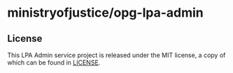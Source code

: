 # ministryofjustice/opg-lpa-admin

License
-------

This LPA Admin service project is released under the MIT license, a copy of which can be found in [LICENSE](LICENSE).
